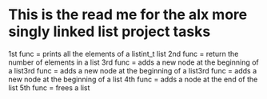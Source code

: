 This is the read me for the alx more singly linked list project tasks
===============================================================================
1st func =  prints all the elements of a listint_t list
2nd func = return the number of elements in a list
3rd func = adds a new node at the beginning of a list3rd func = adds a new node at the beginning of a list3rd func = adds a new node at the beginning of a list
4th func = adds a node at the end of the list
5th func = frees a list

